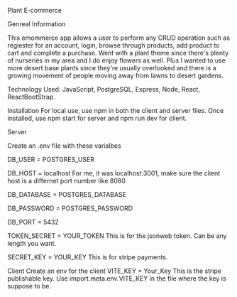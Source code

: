 Plant E-commerce

Genreal Information

This emommerce app allows a user to perform any CRUD operation such as regiester for an account, login, browse through products, add product to cart and complete a purchase. Went with a plant theme since there's plenty of nurseries in my area and I do enjoy flowers as well. Plus I wanted to use more desert base plants since they're usually overlooked and there is a growing movement of people moving away from lawns to desert gardens. 

Technology Used: JavaScript, PostgreSQL, Express, Node, React, ReactBootStrap.

Installation
For local use, use npm in both the client and server files. Once installed, use npm start for server and npm run dev for client. 

Server

Create an .env file with these varialbes

DB_USER = POSTGRES_USER

DB_HOST = localhost For me, it was localhost:3001, make sure the client host is a differnet port number like 8080

DB_DATABASE = POSTGRES_DATABASE

DB_PASSWORD = POSTGRES_PASSWORD

DB_PORT = 5432

TOKEN_SECRET = YOUR_TOKEN This is for the jsonweb token. Can be any length you want.

SECRET_KEY = YOUR_KEY This is for stripe payments.

Client
Create an env for the client
VITE_KEY = Your_Key  This is the stripe publishable key. Use import.meta.env.VITE_KEY in the file where the key is suppose to be. 
